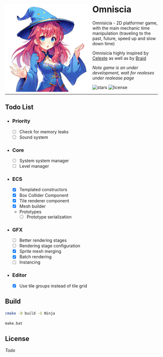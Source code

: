 <div>
  <img align="left" src="https://github.com/Maksasj/omniscia/blob/master/docs/readme_icon.png" width="288px">

  # Omniscia
  Omnisicia - 2D platformer game, with the main mechanic time manipulation (traveling to the past, future, speed up and slow down time)

  Omnisicia highly inspired by [Celeste](https://store.steampowered.com/app/504230/Celeste/) as well as by [Braid](https://store.steampowered.com/app/26800/Braid/)

  *Note game is an under development, wait for realeses under realease page*

  <img src="https://img.shields.io/github/stars/Maksasj/omniscia" alt="stars">
  <img src="https://img.shields.io/github/license/Maksasj/omniscia" alt="license">
</div>

---

## Todo List

- ### Priority
  - [ ] Check for memory leaks
  - [ ] Sound system 
- ### Core
  - [ ] System system manager
  - [ ] Level manager
- ### ECS
  - [x] Templated constructors
  - [x] Box Collider Component
  - [x] Tile renderer component
  - [x] Mesh builder
  - Prototypes
    - [ ] Prototype serialization
- ### GFX
  - [ ] Better rendering stages
  - [ ] Rendering stage configuration
  - [x] Sprite mesh merging
  - [x] Batch rendering
  - [ ] Instancing
- ### Editor
  - [x] Use tile groups instead of tile grid

## Build
```bash
cmake -B build -G Ninja

make.bat
```

## License
*Todo*

